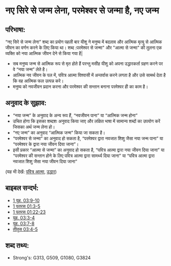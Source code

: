 # नए सिरे से जन्म लेना, परमेश्वर से जन्मा है, नए जन्म #

## परिभाषा: ##

“नए सिरे से जन्म लेना” शब्द का प्रयोग पहली बार यीशु ने मनुष्य में बदलाव और आत्मिक मृत्यु से आत्मिक जीवन का वर्णन करने के लिए किया था। शब्द :परमेश्वर से जन्मा" और "आत्मा से जन्मा" की तुलना एक व्यक्ति को नया आत्मिक जीवन देने से किया गया है|

* सब मनुष्य जन्म से आत्मिक रूप से मृत होते हैं परन्तु मसीह यीशु को अपना उद्धारकर्ता ग्रहण करने पर वे “नया जन्म” लेते है।
* आत्मिक नव जीवन के पल में, पवित्र आत्मा विश्वासी में अन्तर्वास करने लगता है और उसे सामर्थ देता है कि वह आत्मिक फल उत्पन्न करे।
* मनुष्य को नवजीवन प्रदान करना और परमेश्वर की सन्तान बनाना परमेश्वर ही का काम है।

## अनुवाद के सुझाव: ##

* “नया जन्म” के अनुवाद के अन्य रूप हैं, “नवजीवन पाना” या “आत्मिक जन्म होना”
* उचित होगा कि इसका शब्दशः अनुवाद किया जाए और लक्षित भाषा में सामान्य शब्दों का उपयोग करें जिसका अर्थ जन्म लेना हो।
* “नए जन्म” का अनुवाद “आत्मिक जन्म” किया जा सकता है।
* “परमेश्वर से जन्मा” का अनुवाद हो सकता है, “परमेश्वर द्वारा नवजात शिशु जैसा नया जन्म पाना” या “परमेश्वर के द्वारा नया जीवन दिया जाना”।
* इसी प्रकार “आत्मा से जन्मा” का अनुवाद हो सकता है, “पवित्र आत्मा द्वारा नया जीवन दिया जाना” या “परमेश्वर की सन्तान होने के लिए पवित्र आत्मा द्वारा सामर्थ्य दिया जाना” या “पवित्र आत्मा द्वारा नवजात शिशु जैसा नया जीवन दिया जाना”

(यह भी देखें: [पवित्र आत्मा](../kt/holyspirit.md), [उद्धार](../kt/salvation.md))

## बाइबल सन्दर्भ: ##

* [1 यूह. 03:9-10](rc://hi/tn/help/1jn/03/09)
* [1 पतरस 01:3-5](rc://hi/tn/help/1pe/01/03)
* [1 पतरस 01:22-23](rc://hi/tn/help/1pe/01/22)
* [यूह. 03:3-4](rc://hi/tn/help/jhn/03/03)
* [यूह. 03:7-8](rc://hi/tn/help/jhn/03/07)
* [तीतुस 03:4-5](rc://hi/tn/help/tit/03/04)

## शब्द तथ्य: ##

* Strong's: G313, G509, G1080, G3824
